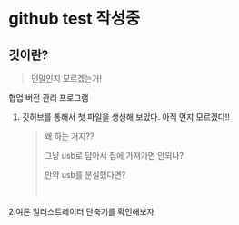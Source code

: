 # github test 작성중

## 깃이란?

> 먼말인지 모르겠는거!

협업 버전 관리 프로그램

1. 깃허브를 통해서 첫 파일을 생성해 보았다. 아직 먼지 모르겠다!!

   > 왜 하는 거지??
   >
   > 그냥 usb로 담아서 집에 가져가면 안되나?
   >
   > 만약 usb를 분실했다면?
   >
   > ​

2.여튼 일러스트레이터 단축기를 확인해보자

[](./illust_shortcut.md)